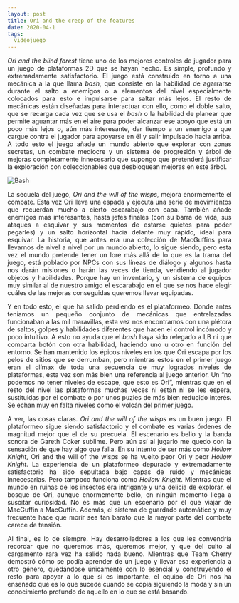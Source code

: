 ```yaml
---
layout: post
title: Ori and the creep of the features
date: 2020-04-1
tags:
  videojuego
---
```

<p style='text-align: justify;'><em>Ori and the blind forest</em> tiene uno de los mejores controles de jugador para un juego de plataformas 2D que se hayan hecho. Es simple, profundo y extremadamente satisfactorio. El juego está construido en torno a una mecánica a la que llama <em>bash</em>, que consiste en la habilidad de agarrarse durante el salto a enemigos o a elementos del nivel especialmente colocados para esto e impulsarse para saltar más lejos. El resto de mecánicas están diseñadas para interactuar con ello, como el doble salto, que se recarga cada vez que se usa el <em>bash</em> o la habilidad de planear que permite aguantar más en el aire para poder alcanzar ese apoyo que está un poco más lejos o, aún más interesante, dar tiempo a un enemigo a que cargue contra el jugador para apoyarse en él y salir impulsado hacia arriba. A todo esto el juego añade un mundo abierto que explorar con zonas secretas, un combate mediocre y un sistema de progresión y árbol de mejoras completamente innecesario que supongo que pretenderá justificar la exploración con coleccionables que desbloquean mejoras en este árbol.</p>

![Bash](https://raw.githubusercontent.com/asielorz/blog/master/images/ori_bash.gif)

<p style='text-align: justify;'>La secuela del juego, <em>Ori and the will of the wisps</em>, mejora enormemente el combate. Esta vez Ori lleva una espada y ejecuta una serie de movimientos que recuerdan mucho a cierto escarabajo con capa. También añade enemigos más interesantes, hasta jefes finales (con su barra de vida, sus ataques a esquivar y sus momentos de estarse quietos para poder pegarles) y un salto horizontal hacia delante muy rápido, ideal para esquivar. La historia, que antes era una colección de MacGuffins para llevarnos de nivel a nivel por un mundo abierto, lo sigue siendo, pero esta vez el mundo pretende tener un lore más allá de lo que es la trama del juego, está poblado por NPCs con sus líneas de diálogo y algunos hasta nos darán misiones o harán las veces de tienda, vendiendo al jugador objetos y habilidades. Porque hay un inventario, y un sistema de equipos muy similar al de nuestro amigo el escarabajo en el que se nos hace elegir cuáles de las mejoras conseguidas queremos llevar equipadas.</p>

<p style='text-align: justify;'>Y en todo esto, el que ha salido perdiendo es el plataformeo. Donde antes teníamos un pequeño conjunto de mecánicas que entrelazadas funcionaban a las mil maravillas, esta vez nos encontramos con una plétora de saltos, golpes y habilidades diferentes que hacen el control incómodo y poco intuitivo. A esto no ayuda que el <em>bash</em> haya sido relegado a LB ni que comparta botón con otra habilidad, haciendo uno u otro en función del entorno. Se han mantenido los épicos niveles en los que Ori escapa por los pelos de sitios que se derrumban, pero mientras estos en el primer juego eran el clímax de toda una secuencia de muy logrados niveles de plataformas, esta vez son más bien una referencia al juego anterior. Un “no podemos no tener niveles de escape, que esto es Ori”, mientras que en el resto del nivel las plataformas muchas veces ni están ni se les espera, sustituidas por el combate o por unos puzles de más bien reducido interés. Se echan muy en falta niveles como el volcán del primer juego.</p>

<p style='text-align: justify;'>A ver, las cosas claras. <em>Ori and the will of the wisps</em> es un buen juego. El plataformeo sigue siendo satisfactorio y el combate es varias órdenes de magnitud mejor que el de su precuela. El escenario es bello y la banda sonora de Gareth Coker sublime. Pero aún así al jugarlo me quedo con la sensación de que hay algo que falla. En su intento de ser más como <em>Hollow Knight</em>, Ori and the will of the wisps se ha vuelto peor Ori y peor <em>Hollow Knight</em>. La experiencia de un plataformeo depurado y extremadamente satisfactorio ha sido sepultada bajo capas de ruido y mecánicas innecesarias. Pero tampoco funciona como <em>Hollow Knight</em>. Mientras que el mundo en ruinas de los insectos era intrigante y una delicia de explorar, el bosque de Ori, aunque  enormemente bello, en ningún momento llega a suscitar curiosidad. No es más que un escenario por el que viajar de MacGuffin a MacGuffin. Además, el sistema de guardado automático y muy frecuente hace que morir sea tan barato que la mayor parte del combate carece de tensión.</p>

<p style='text-align: justify;'>Al final, es lo de siempre. Hay desarrolladores a los que les convendría recordar que no queremos más, queremos mejor, y que del culto al cargamento rara vez ha salido nada bueno. Mientras que Team Cherry demostró cómo se podía aprender de un juego y llevar esa experiencia a otro género, quedándose únicamente con lo esencial y construyendo el resto para apoyar a lo que sí es importante, el equipo de Ori nos ha enseñado qué es lo que sucede cuando se copia siguiendo la moda y sin un conocimiento profundo de aquello en lo que se está basando.</p>
